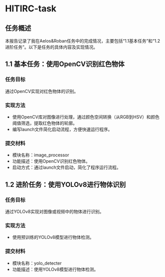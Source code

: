 # HITIRC-task
## 任务概述
本报告记录了我在Aelos&Roban任务中的完成情况，主要包括“1.1基本任务”和“1.2进阶任务”。以下是任务的具体内容及实现情况。

## 1.1 基本任务：使用OpenCV识别红色物体
### 任务目标
通过OpenCV实现对红色物体的识别。

### 实现方法

- 使用OpenCV库对图像进行处理，通过颜色空间转换（从RGB到HSV）和颜色阈值筛选，提取红色物体的轮廓。
- 编写launch文件简化启动流程，方便快速运行程序。
    
### 提交材料

- 模块名称：image_processor
- 功能描述：使用OpenCV识别红色物体。
- 启动方式：通过launch文件启动，简化了程序运行流程。
## 1.2 进阶任务：使用YOLOv8进行物体识别
### 任务目标
通过YOLOv8实现对图像或视频中的物体进行识别。

### 实现方法

- 使用预训练的YOLOv8模型进行物体检测。

### 提交材料

- 模块名称：yolo_detecter
- 功能描述：使用YOLOv8模型进行物体检测。
